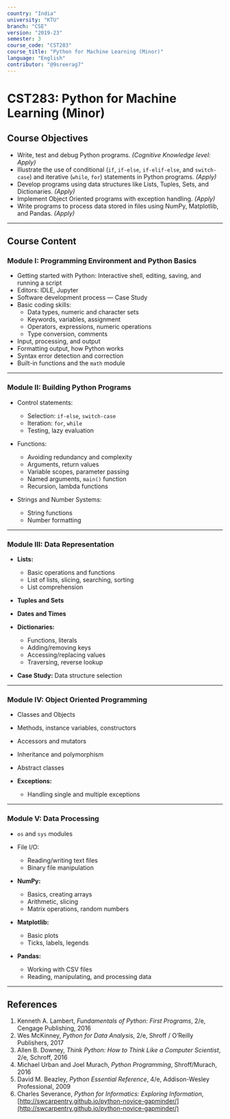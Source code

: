 ```yaml
---
country: "India"
university: "KTU"
branch: "CSE"
version: "2019-23"
semester: 3
course_code: "CST283"
course_title: "Python for Machine Learning (Minor)"
language: "English"
contributor: "@9sreerag7"
---
```


# CST283: Python for Machine Learning (Minor)

## Course Objectives

- Write, test and debug Python programs. *(Cognitive Knowledge level: Apply)*  
- Illustrate the use of conditional (`if`, `if-else`, `if-elif-else`, and `switch-case`) and iterative (`while`, `for`) statements in Python programs. *(Apply)*  
- Develop programs using data structures like Lists, Tuples, Sets, and Dictionaries. *(Apply)*  
- Implement Object Oriented programs with exception handling. *(Apply)*  
- Write programs to process data stored in files using NumPy, Matplotlib, and Pandas. *(Apply)*  

---

## Course Content

### Module I: Programming Environment and Python Basics

- Getting started with Python: Interactive shell, editing, saving, and running a script  
- Editors: IDLE, Jupyter  
- Software development process — Case Study  
- Basic coding skills:  
  - Data types, numeric and character sets  
  - Keywords, variables, assignment  
  - Operators, expressions, numeric operations  
  - Type conversion, comments  
- Input, processing, and output  
- Formatting output, how Python works  
- Syntax error detection and correction  
- Built-in functions and the `math` module  

---

### Module II: Building Python Programs

- Control statements:  
  - Selection: `if-else`, `switch-case`  
  - Iteration: `for`, `while`  
  - Testing, lazy evaluation  

- Functions:  
  - Avoiding redundancy and complexity  
  - Arguments, return values  
  - Variable scopes, parameter passing  
  - Named arguments, `main()` function  
  - Recursion, lambda functions  

- Strings and Number Systems:  
  - String functions  
  - Number formatting  

---

### Module III: Data Representation

- **Lists:**  
  - Basic operations and functions  
  - List of lists, slicing, searching, sorting  
  - List comprehension  

- **Tuples and Sets**  
- **Dates and Times**  
- **Dictionaries:**  
  - Functions, literals  
  - Adding/removing keys  
  - Accessing/replacing values  
  - Traversing, reverse lookup  

- **Case Study:** Data structure selection  

---

### Module IV: Object Oriented Programming

- Classes and Objects  
- Methods, instance variables, constructors  
- Accessors and mutators  
- Inheritance and polymorphism  
- Abstract classes  

- **Exceptions:**  
  - Handling single and multiple exceptions  

---

### Module V: Data Processing

- `os` and `sys` modules  
- File I/O:  
  - Reading/writing text files  
  - Binary file manipulation  

- **NumPy:**  
  - Basics, creating arrays  
  - Arithmetic, slicing  
  - Matrix operations, random numbers  

- **Matplotlib:**  
  - Basic plots  
  - Ticks, labels, legends  

- **Pandas:**  
  - Working with CSV files  
  - Reading, manipulating, and processing data  

---

## References

1. Kenneth A. Lambert, *Fundamentals of Python: First Programs*, 2/e, Cengage Publishing, 2016  
2. Wes McKinney, *Python for Data Analysis*, 2/e, Shroff / O’Reilly Publishers, 2017  
3. Allen B. Downey, *Think Python: How to Think Like a Computer Scientist*, 2/e, Schroff, 2016  
4. Michael Urban and Joel Murach, *Python Programming*, Shroff/Murach, 2016  
5. David M. Beazley, *Python Essential Reference*, 4/e, Addison-Wesley Professional, 2009  
6. Charles Severance, *Python for Informatics: Exploring Information*,  
   [http://swcarpentry.github.io/python-novice-gapminder/](http://swcarpentry.github.io/python-novice-gapminder/)
